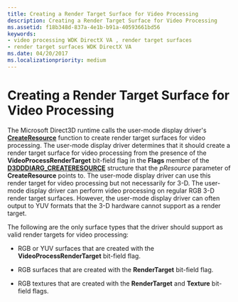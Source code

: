 ```yaml
---
title: Creating a Render Target Surface for Video Processing
description: Creating a Render Target Surface for Video Processing
ms.assetid: f18b348d-837a-4e1b-b91a-40593661bd56
keywords:
- video processing WDK DirectX VA , render target surfaces
- render target surfaces WDK DirectX VA
ms.date: 04/20/2017
ms.localizationpriority: medium
---
```


# Creating a Render Target Surface for Video Processing


The Microsoft Direct3D runtime calls the user-mode display driver's [**CreateResource**](/windows-hardware/drivers/ddi/d3dumddi/nc-d3dumddi-pfnd3dddi_createresource) function to create render target surfaces for video processing. The user-mode display driver determines that it should create a render target surface for video processing from the presence of the **VideoProcessRenderTarget** bit-field flag in the **Flags** member of the [**D3DDDIARG\_CREATERESOURCE**](/windows-hardware/drivers/ddi/d3dukmdt/ns-d3dukmdt-_d3dddiarg_createresource) structure that the *pResource* parameter of **CreateResource** points to. The user-mode display driver can use this render target for video processing but not necessarily for 3-D. The user-mode display driver can perform video processing on regular RGB 3-D render target surfaces. However, the user-mode display driver can often output to YUV formats that the 3-D hardware cannot support as a render target.

The following are the only surface types that the driver should support as valid render targets for video processing:

-   RGB or YUV surfaces that are created with the **VideoProcessRenderTarget** bit-field flag.

-   RGB surfaces that are created with the **RenderTarget** bit-field flag.

-   RGB textures that are created with the **RenderTarget** and **Texture** bit-field flags.

 


